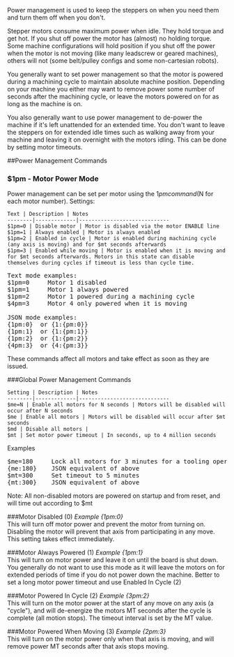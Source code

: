 Power management is used to keep the steppers on when you need them and turn them off when you don't. 

Stepper motors consume maximum power when idle. They hold torque and get hot. If you shut off power the motor has (almost) no holding torque. Some machine configurations will hold position if you shut off the power when the motor is not moving (like many leadscrew or geared machines), others will not (some belt/pulley configs and some non-cartesian robots). 

You generally want to set power management so that the motor is powered during a machining cycle to maintain absolute machine position. Depending on your machine you either may want to remove power some number of seconds after the machining cycle, or leave the motors powered on for as long as the machine is on.

You also generally want to use power management to de-power the machine if it's left unattended for an extended time. You don't want to leave the steppers on for extended idle times such as walking away from your machine and leaving it on overnight with the motors idling. This can be done by setting motor timeouts.

##Power Management Commands

### $1pm - Motor Power Mode
Power management can be set per motor using the $1pm command ($N for each motor number). Settings:

	Text | Description | Notes
	--------|-------------|-----------------------------
	$1pm=0 | Disable motor | Motor is disabled via the motor ENABLE line 
	$1pm=1 | Always enabled | Motor is always enabled 
	$1pm=2 | Enabled in cycle | Motor is enabled during machining cycle (any axis is moving) and for $mt seconds afterwards
	$1pm=3 | Enabled while moving | Motor is enabled when it is moving and for $mt seconds afterwards. Motors in this state can disable themselves during cycles if timeout is less than cycle time.

<pre>
Text mode examples:
$1pm=0     Motor 1 disabled
$1pm=1     Motor 1 always powered
$1pm=2     Motor 1 powered during a machining cycle 
$4pm=3     Motor 4 only powered when it is moving

JSON mode examples:
{1pm:0}  or {1:{pm:0}}
{1pm:1}  or {1:{pm:1}}
{1pm:2}  or {1:{pm:2}}
{4pm:3}  or {4:{pm:3}}
</pre>

These commands affect all motors and take effect as soon as they are issued.

###Global Power Management Commands

	Setting | Description | Notes
	--------|-------------|-----------------------------
	$me=N | Enable all motors for N seconds | Motors will be disabled will occur after N seconds
	$me | Enable all motors | Motors will be disabled will occur after $mt seconds
	$md | Disable all motors | 
	$mt | Set motor power timeout | In seconds, up to 4 million seconds

Examples
<pre>
$me=180     Lock all motors for 3 minutes for a tooling operation 
{me:180}    JSON equivalent of above
$mt=300     Set timeout to 5 minutes
{mt:300}    JSON equivalent of above
</pre>

Note: All non-disabled motors are powered on startup and from reset, and will time out according to $mt

###Motor Disabled (0)
_Example {1pm:0}_<br>
This will turn off motor power and prevent the motor from turning on. Disabling the motor will prevent that axis from participating in any move. This setting takes effect immediately.

###Motor Always Powered (1)
_Example {1pm:1}_<br>
This will turn on motor power and leave it on until the board is shut down. You generally do not want to use this mode as it will leave the motors on for extended periods of time if you do not power down the machine. Better to set a long motor power timeout and use Enabled In Cycle (2)

###Motor Powered In Cycle (2)
_Example {3pm:2}_<br>
This will turn on the motor power at the start of any move on any axis (a "cycle"), and will de-energize the motors MT seconds after the cycle is complete (all motion stops). The timeout interval is set by the MT value.

###Motor Powered When Moving (3)
_Example {2pm:3}_<br>
This will turn on the motor power only when that axis is moving, and will remove power MT seconds after that axis stops moving.
